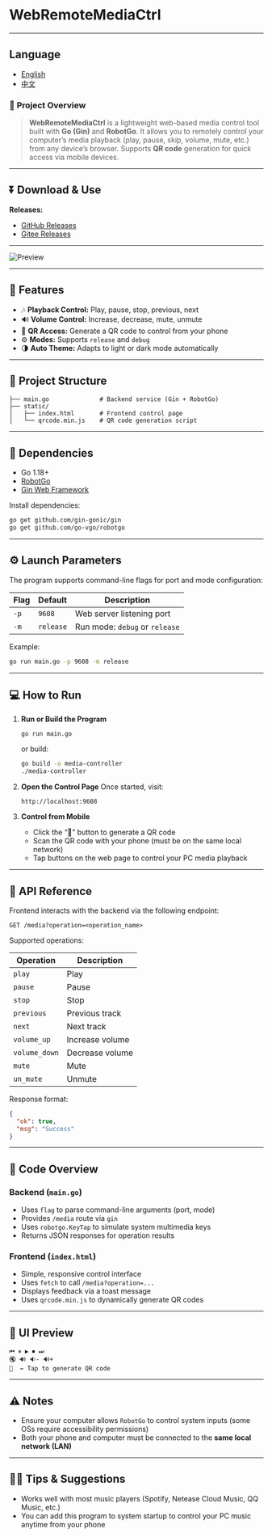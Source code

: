# WebRemoteMediaCtrl

---
## Language

- [English](README.md)
- [中文](README_zh.md)


### 🧭 **Project Overview**

> **WebRemoteMediaCtrl** is a lightweight web-based media control tool built with **Go (Gin)** and **RobotGo**.
> It allows you to remotely control your computer’s media playback (play, pause, skip, volume, mute, etc.) from any device’s browser.
> Supports **QR code** generation for quick access via mobile devices.

---

## ⏬ Download & Use

**Releases:**
- [GitHub Releases](https://github.com/NetFert/WebRemoteMediaCtrl/releases/)
- [Gitee Releases](https://gitee.com/NetFert/WebRemoteMediaCtrl/releases/)

---

![Preview](record.gif)

---

## 🚀 Features

* 🎶 **Playback Control:** Play, pause, stop, previous, next
* 🔊 **Volume Control:** Increase, decrease, mute, unmute
* 📱 **QR Access:** Generate a QR code to control from your phone
* ⚙️ **Modes:** Supports `release` and `debug`
* 🌗 **Auto Theme:** Adapts to light or dark mode automatically

---

## 🧩 Project Structure

```
├── main.go              # Backend service (Gin + RobotGo)
├── static/
│   ├── index.html       # Frontend control page
│   └── qrcode.min.js    # QR code generation script
```

---

## 🧰 Dependencies

* Go 1.18+
* [RobotGo](https://github.com/go-vgo/robotgo)
* [Gin Web Framework](https://github.com/gin-gonic/gin)

Install dependencies:

```bash
go get github.com/gin-gonic/gin
go get github.com/go-vgo/robotgo
```

---

## ⚙️ Launch Parameters

The program supports command-line flags for port and mode configuration:

| Flag | Default   | Description                    |
| ---- | --------- | ------------------------------ |
| `-p` | `9608`    | Web server listening port      |
| `-m` | `release` | Run mode: `debug` or `release` |

Example:

```bash
go run main.go -p 9608 -m release
```

---

## 💻 How to Run

1. **Run or Build the Program**

   ```bash
   go run main.go
   ```

   or build:

   ```bash
   go build -o media-controller
   ./media-controller
   ```

2. **Open the Control Page**
   Once started, visit:

   ```
   http://localhost:9608
   ```

3. **Control from Mobile**

    * Click the “🤳” button to generate a QR code
    * Scan the QR code with your phone (must be on the same local network)
    * Tap buttons on the web page to control your PC media playback

---

## 📡 API Reference

Frontend interacts with the backend via the following endpoint:

```
GET /media?operation=<operation_name>
```

Supported operations:

| Operation     | Description     |
| ------------- | --------------- |
| `play`        | Play            |
| `pause`       | Pause           |
| `stop`        | Stop            |
| `previous`    | Previous track  |
| `next`        | Next track      |
| `volume_up`   | Increase volume |
| `volume_down` | Decrease volume |
| `mute`        | Mute            |
| `un_mute`     | Unmute          |

Response format:

```json
{
  "ok": true,
  "msg": "Success"
}
```

---

## 🧠 Code Overview

### Backend (`main.go`)

* Uses `flag` to parse command-line arguments (port, mode)
* Provides `/media` route via `gin`
* Uses `robotgo.KeyTap` to simulate system multimedia keys
* Returns JSON responses for operation results

### Frontend (`index.html`)

* Simple, responsive control interface
* Uses `fetch` to call `/media?operation=...`
* Displays feedback via a toast message
* Uses `qrcode.min.js` to dynamically generate QR codes

---

## 📱 UI Preview

```
⏮ ⏸ ▶ ⏹ ⏭
🔇 🔊 🔉- 🔊+
🤳  ← Tap to generate QR code
```

---

## ⚠️ Notes

* Ensure your computer allows `RobotGo` to control system inputs (some OSs require accessibility permissions)
* Both your phone and computer must be connected to the **same local network (LAN)**

---

## 🧑‍💻 Tips & Suggestions

* Works well with most music players (Spotify, Netease Cloud Music, QQ Music, etc.)
* You can add this program to system startup to control your PC music anytime from your phone